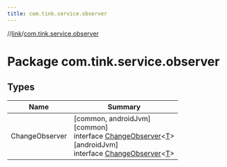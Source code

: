```yaml
---
title: com.tink.service.observer
---
```

//[link](../../index.html)/[com.tink.service.observer](index.html)



# Package com.tink.service.observer



## Types


| Name | Summary |
|---|---|
| ChangeObserver | [common, androidJvm]<br>[common]<br>interface [ChangeObserver]([common]-change-observer/index.html)&lt;[T]([common]-change-observer/index.html)&gt;<br>[androidJvm]<br>interface [ChangeObserver]([android-jvm]-change-observer/index.html)&lt;[T]([android-jvm]-change-observer/index.html)&gt; |

